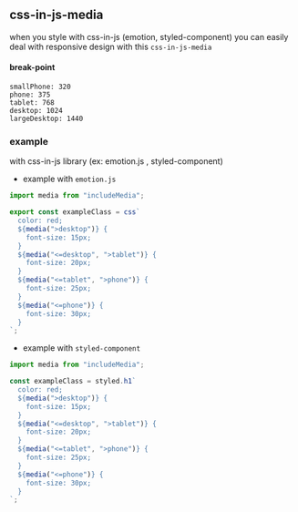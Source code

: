 ## css-in-js-media

when you style with css-in-js (emotion, styled-component) you can easily deal with responsive design with this `css-in-js-media`

#### break-point

```
smallPhone: 320
phone: 375
tablet: 768
desktop: 1024
largeDesktop: 1440

```

### example

with css-in-js library (ex: emotion.js , styled-component)

- example with `emotion.js`

```javascript
import media from "includeMedia";

export const exampleClass = css`
  color: red;
  ${media(">desktop")} {
    font-size: 15px;
  }
  ${media("<=desktop", ">tablet")} {
    font-size: 20px;
  }
  ${media("<=tablet", ">phone")} {
    font-size: 25px;
  }
  ${media("<=phone")} {
    font-size: 30px;
  }
`;
```

- example with `styled-component`

```javascript
import media from "includeMedia";

const exampleClass = styled.h1`
  color: red;
  ${media(">desktop")} {
    font-size: 15px;
  }
  ${media("<=desktop", ">tablet")} {
    font-size: 20px;
  }
  ${media("<=tablet", ">phone")} {
    font-size: 25px;
  }
  ${media("<=phone")} {
    font-size: 30px;
  }
`;
```
